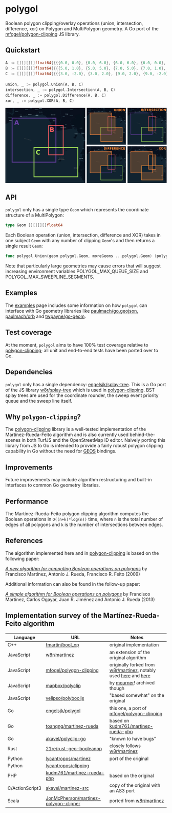 # polygol

Boolean polygon clipping/overlay operations (union, intersection, difference, xor) on Polygon and MultiPolygon geometry. A Go port of the [mfogel/polygon-clipping](https://github.com/mfogel/polygon-clipping) JS library.

## Quickstart

```go
A := [][][][]float64{{{{0.0, 0.0}, {0.0, 6.0}, {6.0, 6.0}, {6.0, 0.0}, {0.0, 0.0}}}}
B := [][][][]float64{{{{5.0, 1.0}, {5.0, 5.0}, {7.0, 5.0}, {7.0, 1.0}, {5.0, 1.0}}}}
C := [][][][]float64{{{{3.0, -2.0}, {3.0, 2.0}, {9.0, 2.0}, {9.0, -2.0}, {3.0, -2.0}}}}

union, _ := polygol.Union(A, B, C)
intersection, _ := polygol.Intersection(A, B, C)
difference, _ := polygol.Difference(A, B, C)
xor, _ := polygol.XOR(A, B, C)
```

![](images/polygol.png)

## API

```polygol``` only has a single type ```Geom``` which represents the coordinate structure of a MultiPolygon:

```go
type Geom [][][][]float64
```

Each Boolean operation (union, intersection, difference and XOR) takes in one subject ```Geom``` with any number of clipping ```Geom```'s and then returns a single result ```Geom```:

```go
func polygol.Union(geom polygol.Geom, moreGeoms ...polygol.Geom) (polygol.Geom, error)
```

Note that particularly large geometries may cause errors that will suggest increasing environment variables POLYGOL_MAX_QUEUE_SIZE and POLYGOL_MAX_SWEEPLINE_SEGMENTS.

## Examples

The [examples](https://github.com/engelsjk/polygol/tree/main/examples) page includes some information on how ```polygol``` can interface with Go geometry libraries like [paulmach/go.geojson](https://github.com/paulmach/go.geojson), [paulmach/orb](https://github.com/paulmach/orb) and [twpayne/go-geom](https://github.com/twpayne/go-geom).

## Test coverage

At the moment, ```polygol``` aims to have 100% test coverage relative to [polygon-clipping](https://github.com/mfogel/polygon-clipping); all unit and end-to-end tests have been ported over to Go.

## Dependencies

```polygol``` only has a single dependency: [engelsjk/splay-tree](https://github.com/engelsjk/splay-tree/). This is a Go port of the JS library [w8r/splay-tree](https://github.com/w8r/splay-tree) which is used in [polygon-clipping](https://github.com/mfogel/polygon-clipping). BST splay trees are used for the coordinate rounder, the sweep event priority queue and the sweep line itself.

## Why ```polygon-clipping```?

The [polygon-clipping](https://github.com/mfogel/polygon-clipping) library is a well-tested implementation of the Martínez-Rueda-Feito algorithm and is also currently used behind-the-scenes in both TurfJS and the OpenStreetMap iD editor. Naively porting this library from JS to Go is intended to provide a fairly robust polygon clipping capability in Go without the need for [GEOS](https://trac.osgeo.org/geos) bindings.

## Improvements

Future improvements may include algorithm restructuring and built-in interfaces to common Go geometry libraries.

## Performance

The Martínez-Rueda-Feito polygon clipping algorithm computes the Boolean operations in ```O((n+k)*log(n))``` time, where ```n``` is the total number of edges of all polygons and ```k``` is the number of intersections between edges.

## References

The algorithm implemented here and in [polygon-clipping](https://github.com/mfogel/polygon-clipping) is based on the following paper:

[*A new algorithm for computing Boolean operations on polygons*](https://github.com/mfogel/polygon-clipping/blob/master/paper.pdf) by Francisco Martínez, Antonio J. Rueda, Francisco R. Feito (2009)

Additional information can also be found in the follow-up paper:

[*A simple algorithm for Boolean operations on polygons*](https://www.sciencedirect.com/science/article/abs/pii/S0965997813000379) by Francisco Martínez, Carlos Ogayar, Juan R. Jiménez and Antonio J. Rueda (2013)

## Implementation survey of the Martínez-Rueda-Feito algorithm

| Language | URL | Notes |
| -- | ---------------------------------------------------------------| - |
| C++ | [fmartin/bool_op](http://www4.ujaen.es/~fmartin/bool_op.html) | original implementation |
| JavaScript | [w8r/martinez](https://github.com/w8r/martinez) | an extension of the original algorithm |
| JavaScript | [mfogel/polygon-clipping](https://github.com/mfogel/polygon-clipping) | originally forked from [w8r/martinez](https://github.com/w8r/martinez), notably used [here](https://github.com/Turfjs/turf) and [here](https://github.com/openstreetmap/iD) |
| JavaScript | [mapbox/polyclip](https://github.com/mapbox/polyclip) | by [mourner](https://github.com/mourner)! archived though |
| JavaScript | [velipso/polybooljs](https://github.com/velipso/polybooljs) | "based somewhat" on the original |
| Go | [engelsjk/polygol](https://github.com/engelsjk/polygol) | this one, a port of [mfogel/polygon-clipping](https://github.com/mfogel/polygon-clipping) |
| Go | [toanqng/martinez-rueda](https://github.com/toanqng/martinez-rueda) | based on [kudm761/martinez-rueda-php](https://github.com/kudm761/martinez-rueda-php) |
| Go | [akavel/polyclip-go](https://github.com/akavel/polyclip-go) | "known to have bugs" |
| Rust | [21re/rust-geo-booleanop](https://github.com/21re/rust-geo-booleanop) | closely follows [w8r/martinez](https://github.com/w8r/martinez) |
| Python | [lycantropos/martinez](https://github.com/lycantropos/martinez) | port of the original |
| Python | [lycantropos/clipping](https://github.com/lycantropos/clipping) | |
| PHP | [kudm761/martinez-rueda-php](https://github.com/kudm761/martinez-rueda-php) | based on the original |
| C/ActionScript3 | [akavel/martinez-src](https://github.com/akavel/martinez-src) | copy of the original with an AS3 port |
| Scala | [JonMcPherson/martinez-polygon-clipper](https://github.com/JonMcPherson/martinez-polygon-clipper) | ported from [w8r/martinez](https://github.com/w8r/martinez) |
